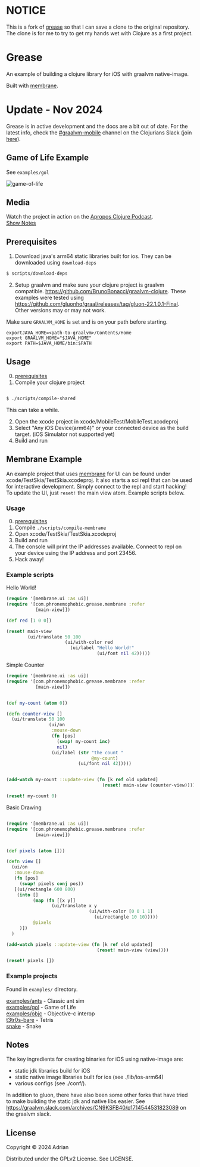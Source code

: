 # NOTICE

This is a fork of [grease](https://github.com/phronmophobic/grease) so that I can save a clone to the original repository. The clone is for me to try to get my hands wet with Clojure as a first project.

# Grease

An example of building a clojure library for iOS with graalvm native-image.

Built with [membrane](https://github.com/phronmophobic/membrane).

# Update - Nov 2024

Grease is in active development and the docs are a bit out of date. For the latest info, check the [#graalvm-mobile](https://clojurians.slack.com/archives/C0260KHN0Q0) channel on the Clojurians Slack (join [here](http://clojurians.net/)).

## Game of Life Example

See `examples/gol`

![game-of-life](/game-of-life.gif?raw=true)

## Media

Watch the project in action on the [Apropos Clojure Podcast](https://apropos-site.vercel.app/episode/54).  
[Show Notes](https://gist.github.com/ericnormand/aefbaace9b3731b26dd4dff770565271)

## Prerequisites

1. Download java's arm64 static libraries built for ios. They can be downloaded using `download-deps`

```sh
$ scripts/download-deps
```

2. Setup graalvm and make sure your clojure project is graalvm compatible. https://github.com/BrunoBonacci/graalvm-clojure. These examples were tested using https://github.com/gluonhq/graal/releases/tag/gluon-22.1.0.1-Final. Other versions may or may not work.

Make sure `GRAALVM_HOME` is set and is on your path before starting.

```
exportJAVA_HOME=<path-to-graalvm>/Contents/Home
export GRAALVM_HOME="$JAVA_HOME"
export PATH=$JAVA_HOME/bin:$PATH
```

## Usage

0. [prerequisites](#prerequisites)
1. Compile your clojure project

```sh

$ ./scripts/compile-shared

```
This can take a while. 

2. Open the xcode project in xcode/MobileTest/MobileTest.xcodeproj  
3. Select "Any iOS Device(arm64)" or your connected device as the build target. (iOS Simulator not supported yet)
4. Build and run



## Membrane Example

An example project that uses [membrane](https://github.com/phronmophobic/membrane) for UI can be found under xcode/TestSkia/TestSkia.xcodeproj. It also starts a sci repl that can be used for interactive development. Simply connect to the repl and start hacking! To update the UI, just `reset!` the main view atom. Example scripts below.

### Usage

0. [prerequisites](#prerequisites)
1. Compile `./scripts/compile-membrane`
2. Open xcode/TestSkia/TestSkia.xcodeproj
3. Build and run
4. The console will print the IP addresses available. Connect to repl on your device using the IP address and port 23456.
5. Hack away!

### Example scripts

Hello World!

```clojure
(require '[membrane.ui :as ui])
(require '[com.phronemophobic.grease.membrane :refer
           [main-view]])

(def red [1 0 0])

(reset! main-view
        (ui/translate 50 100
                      (ui/with-color red
                        (ui/label "Hello World!"
                                  (ui/font nil 42)))))
```

Simple Counter

```clojure
(require '[membrane.ui :as ui])
(require '[com.phronemophobic.grease.membrane :refer
           [main-view]])


(def my-count (atom 0))

(defn counter-view []
  (ui/translate 50 100
                (ui/on
                 :mouse-down
                 (fn [pos]
                   (swap! my-count inc)
                   nil)
                 (ui/label (str "the count "
                                @my-count)
                           (ui/font nil 42)))))


(add-watch my-count ::update-view (fn [k ref old updated]
                                    (reset! main-view (counter-view))))

(reset! my-count 0)
```

Basic Drawing

```clojure

(require '[membrane.ui :as ui])
(require '[com.phronemophobic.grease.membrane :refer
           [main-view]])


(def pixels (atom []))

(defn view []
  (ui/on
   :mouse-down
   (fn [pos]
     (swap! pixels conj pos))
   [(ui/rectangle 600 800)
    (into []
          (map (fn [[x y]]
                 (ui/translate x y
                               (ui/with-color [0 0 1 1]
                                 (ui/rectangle 10 10)))))
          @pixels
     )])
  )

(add-watch pixels ::update-view (fn [k ref old updated]
                                  (reset! main-view (view))))

(reset! pixels [])
```

### Example projects

Found in `examples/` directory.

[examples/ants](examples/ants) - Classic ant sim  
[examples/gol](examples/gol) - Game of Life  
[examples/objc](examples/objc) - Objective-c interop  
[t3tr0s-bare](https://github.com/phronmophobic/t3tr0s-bare) - Tetris  
[snake](https://github.com/phronmophobic/programming-clojure) - Snake  




## Notes

The key ingredients for creating binaries for iOS using native-image are:
- static jdk libraries build for iOS
- static native image libraries built for ios (see ./lib/ios-arm64)
- various configs (see ./conf/).

In addition to gluon, there have also been some other forks that have tried to make building the static jdk and native libs easier. See https://graalvm.slack.com/archives/CN9KSFB40/p1714544531823089 on the graalvm slack.


## License

Copyright © 2024 Adrian

Distributed under the GPLv2 License. See LICENSE.
